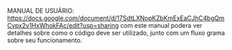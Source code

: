 MANUAL DE USUÁRIO: https://docs.google.com/document/d/17SdtLXNopKZbKmExEaCJhC4bgQmCvpx2v1HxWhokFAc/edit?usp=sharing
com este manual podera ver detalhes sobre como o código deve ser utilizado, junto com um fluxo grama sobre seu funcionamento.
